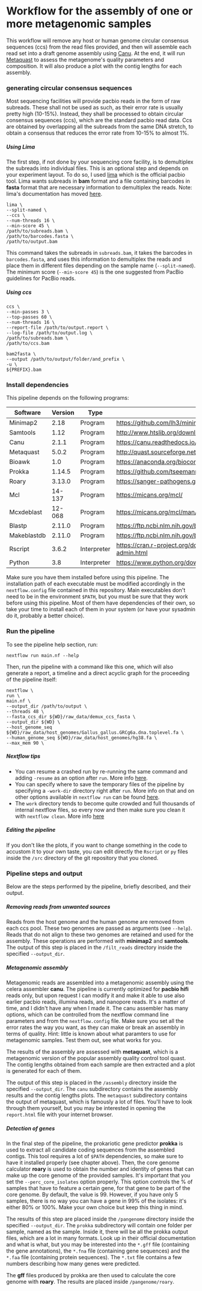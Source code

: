 # Workflow for the assembly of one or more metagenomic samples

This workflow will remove any host or human genome circular consensus sequences (ccs) from the read files provided, and then will assemble each read set into a draft genome assembly using [Canu](https://canu.readthedocs.io/en/latest/). At the end, it will run [Metaquast](http://quast.sourceforge.net/metaquast.html) to assess the metagenome's quality parameters and composition. It will also produce a plot with the contig lengths for each assembly.

### generating circular consensus sequences

Most sequencing facilities will provide pacbio reads in the form of raw subreads. These shall not be used as such, as their error rate is usually pretty high (10-15%). Instead, they shall be processed to obtain circular consensus sequences (ccs), which are the standard pacbio read data. Ccs are obtained by overlapping all the subreads from the same DNA stretch, to obtain a consensus that reduces the error rate from 10-15% to almost 1%.

##### Using Lima

The first step, if not done by your sequencing core facility, is to demultiplex the subreads into individual files. This is an optional step and depends on your experiment layout. To do so, I used [lima](https://github.com/PacificBiosciences/barcoding) which is the official pacbio tool. Lima wants subreads in **bam** format and a file containing barcodes in **fasta** format that are necessary information to demultiplex the reads. Note: lima's documentation has moved [here](https://lima.how/).

```
lima \
--split-named \
--ccs \
--num-threads 16 \
--min-score 45 \
/path/to/subreads.bam \
/path/to/barcodes.fasta \
/path/to/output.bam
```

This command takes the subreads in `subreads.bam`, it takes the barcodes in `barcodes.fasta`, and uses this information to demultiplex the reads and place them in different files depending on the sample name (`--split-named`). The minimum score (`--min-score 45`) is the one suggested from PacBio guidelines for PacBio reads.

##### Using ccs

```
ccs \
--min-passes 3 \
--top-passes 60 \
--num-threads 16 \
--report-file /path/to/output.report \
--log-file /path/to/output.log \
/path/to/subreads.bam \
/path/to/ccs.bam
```

```
bam2fasta \
--output /path/to/output/folder/and_prefix \
-u \
${PREFIX}.bam
```


### Install dependencies

This pipeline depends on the following programs:

| Software    | Version | Type        | Link                                                          |
|-------------|---------|-------------|---------------------------------------------------------------|
| Minimap2    | 2.18    | Program     | https://github.com/lh3/minimap2                               |
| Samtools    | 1.12    | Program     | http://www.htslib.org/download/                               |
| Canu        | 2.1.1   | Program     | https://canu.readthedocs.io/en/latest/                        |
| Metaquast   | 5.0.2   | Program     | http://quast.sourceforge.net/docs/manual.html                 |
| Bioawk      | 1.0     | Program     | https://anaconda.org/bioconda/bioawk                          |
| Prokka      | 1.14.5  | Program     | https://github.com/tseemann/prokka                            |
| Roary       | 3.13.0  | Program     | https://sanger-pathogens.github.io/Roary/                     |
| Mcl         | 14-137  | Program     | https://micans.org/mcl/                                       |
| Mcxdeblast  | 12-068  | Program     | https://micans.org/mcl/man/mcxdeblast.html                    |
| Blastp      | 2.11.0  | Program     | https://ftp.ncbi.nlm.nih.gov/blast/executables/blast+/LATEST/ |
| Makeblastdb | 2.11.0  | Program     | https://ftp.ncbi.nlm.nih.gov/blast/executables/blast+/LATEST/ |
| Rscript     | 3.6.2   | Interpreter | https://cran.r-project.org/doc/manuals/r-release/R-admin.html |
| Python      | 3.8     | Interpreter | https://www.python.org/downloads/                             |

Make sure you have them installed before using this pipeline. The installation path of each executable must be modified accordingly in the `nextflow.config` file contained in this repository. Main executables don't need to be in the environment `$PATH`, but you must be sure that they work before using this pipeline. Most of them have dependencies of their own, so take your time to install each of them in your system (or have your sysadmin do it, probably a better choice).

### Run the pipeline

To see the pipeline help section, run:

```
nextflow run main.nf --help
```

Then, run the pipeline with a command like this one, which will also generate a report, a timeline and a direct acyclic graph for the proceeding of the pipeline itself:

```
nextflow \
run \
main.nf \
--output_dir /path/to/output \
--threads 48 \
--fasta_ccs_dir ${WD}/raw_data/demux_ccs_fasta \
--output_dir ${WD} \
--host_genome_seq ${WD}/raw_data/host_genomes/Gallus_gallus.GRCg6a.dna.toplevel.fa \
--human_genome_seq ${WD}/raw_data/host_genomes/hg38.fa \
--max_mem 90 \

```

##### Nextflow tips

- You can resume a crashed run by re-running the same command and adding `-resume` as an option after `run`. More info [here](https://www.nextflow.io/docs/latest/getstarted.html).
- You can specify where to save the temporary files of the pipeline by specifying a `-work-dir` directory right after `run`. More info on that and on other options available in `nextflow run` can be found [here](https://www.nextflow.io/docs/latest/cli.html#clean).
- The `work` directory tends to become quite crowded and full thousands of internal nextflow files, so every now and then make sure you clean it with `nextflow clean`. More info [here](https://www.nextflow.io/docs/latest/cli.html#clean)

##### Editing the pipeline

If you don't like the plots, if you want to change something in the code to accustom it to your own taste, you can edit directly the `Rscript` or `py` files inside the `/src` directory of the git repository that you cloned.


### Pipeline steps and output

Below are the steps performed by the pipeline, briefly described, and their output.

##### Removing reads from unwanted sources

Reads from the host genome and the human genome are removed from each ccs pool. These two genomes are passed as arguments (see `--help`). Reads that do not align to these two genomes are retained and used for the assembly. These operations are performed with **minimap2** and **samtools**. The output of this step is placed in the `/filt_reads` directory inside the specified `--output_dir`.

##### Metagenomic assembly

Metagenomic reads are assembled into a metagenomic assembly using the celera assembler **canu**. The pipeline is currently optimized for **pacbio hifi** reads only, but upon request I can modify it and make it able to use also earlier pacbio reads, illumina reads, and nanopore reads. It's a matter of time, and I didn't have any when I made it. The canu assembler has many options, which can be controlled from the nextflow command line parameters and from the `nextflow.config` file. Make sure you set all the error rates the way you want, as they can make or break an assembly in terms of quality. Hint: little is known about what paramters to use for metagenomic samples. Test them out, see what works for you.

The results of the assembly are assessed with **metaquast**, which is a metagenomic version of the popular assembly quality control tool quast. The contig lengths obtained from each sample are then extracted and a plot is generated for each of them.

The output of this step is placed in the `/assembly` directory inside the specified `--output_dir`. The `canu` subdirectory contains the assembly results and the contig lengths plots. The `metaquast` subdirectory contains the output of metaquast, which is famously a lot of files. You'll have to look through them yourself, but you may be interested in opening the `report.html` file with your internet browser.

##### Detection of genes

In the final step of the pipeline, the prokariotic gene predictor **prokka** is used to extract all candidate coding sequences from the assembled contigs. This tool requires a lot of `$PATH` dependencies, so make sure to have it installed properly (see chapter above). Then, the core genome calculator **roary** is used to obtain the number and identity of genes that can make up the core genome of the provided samples. It's important that you set the `--perc_core_isolates` option properly. This option controls the % of samples that have to feature a certain gene, for that gene to be part of the core genome. By default, the value is 99. However, if you have only 5 samples, there is no way you can have a gene in 99% of the isolates: it's either 80% or 100%. Make your own choice but keep this thing in mind.

The results of this step are placed inside the `/pangenome` directory inside the specified `--output_dir`. The `prokka` subdirectory will contain one folder per sample, named as the sample. Inside it, there will be all the prokka output files, which are a lot in many formats. Look up in their official documentation and what is what, but you may be interested into the `*.gff` file (containing the gene annotations), the `*.fna` file (containing gene sequences) and the `*.faa` file (containing protein sequences). The `*.txt` file contains a few numbers describing how many genes were predicted.

The **gff** files produced by prokka are then used to calculate the core genome with **roary**. The results are placed inside `/pangenome/roary`. 
